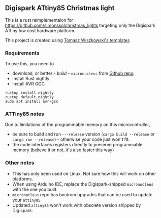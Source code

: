 ## Digispark ATtiny85 Christmas light

This is a rust reimplementaion for https://github.com/simonsso/christmas_lights targeting only the Digispark ATtiny low cost hardware platform.

This project is created using [Tomasz Wiszkowski's templates](https://github.com/tomasz-wiszkowski/rust-attiny85-blink)
### Requirements

To use this, you need to 
* download, or better - *build* - `micronucleus` from [Github repo](https://github.com/micronucleus/micronucleus/tree/master). 
* install Rust nightly 
* install AVR GCC

```    
rustup install nightly
rustup default nightly
sudo apt install avr-gcc
```

### ATTiny85 notes

Due to limitations of the programmable memory on this microcontroller,
* be sure to build and run `---release` version (`cargo build --release` or `cargo run --release`) - otherwise your code just won't fit.
* the code interfaces registers directly to preserve programmable memory (believe it or not, it's also faster this way)

### Other notes
* This has only been used on Linux. Not sure how this will work on other platforms.
* When using Arduino IDE, replace the Digispark-shipped `micronucleus` with the one you built. 
* `micronucleus` repo has bootrom upgrades that can be used to update your `attiny85`
* Updated `attiny85` won't work with obsolete version shipped by Digispark.
